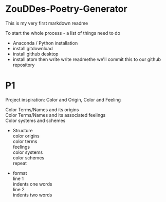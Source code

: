 # ZouDDes-Poetry-Generator

This is my very first markdown readme

To start the whole process - a list of things need to do
* Anaconda / Python installation
* install gitdownload
* install github desktop
* install atom
then write write readmethe we'll commit this to our github repository

# P1

Project inspiration: Color and Origin, Color and Feeling

Color Terms/Names and its origins     
Color Terms/Names and its associated feelings     
Color systems and schemes    

* Structure  
  color origins  
  color terms     
  feelings   
  color systems   
  color schemes   
  repeat

* format  
  line 1  
  indents  one words  
  line 2   
  indents  two words  
  
